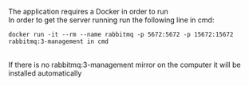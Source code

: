 The application requires a Docker in order to run<br>
In order to get the server running run the following line in cmd: <br>

```
docker run -it --rm --name rabbitmq -p 5672:5672 -p 15672:15672 rabbitmq:3-management in cmd
```

<br>
If there is no rabbitmq:3-management mirror on the computer it will be installed automatically
